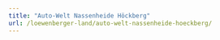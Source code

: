 ```yaml
---
title: "Auto-Welt Nassenheide Höckberg"
url: /loewenberger-land/auto-welt-nassenheide-hoeckberg/
---
```

